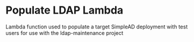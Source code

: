 # Populate LDAP Lambda

Lambda function used to populate a target SimpleAD deployment with test users for use with the ldap-maintenance project
